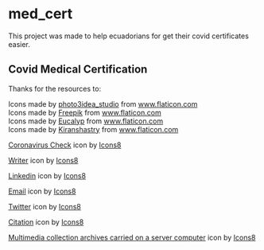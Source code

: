 # med_cert

This project was made to help ecuadorians for get their covid certificates easier.

## Covid Medical Certification


Thanks for the resources to:
<div>Icons made by <a href="https://www.flaticon.com/authors/photo3idea-studio" title="photo3idea_studio">photo3idea_studio</a> from <a href="https://www.flaticon.com/" title="Flaticon">www.flaticon.com</a></div>

<div>Icons made by <a href="https://www.flaticon.com/authors/freepik" title="Freepik">Freepik</a> from <a href="https://www.flaticon.com/" title="Flaticon">www.flaticon.com</a></div>

<div>Icons made by <a href="https://www.flaticon.com/authors/eucalyp" title="Eucalyp">Eucalyp</a> from <a href="https://www.flaticon.com/" title="Flaticon">www.flaticon.com</a></div>

<div>Icons made by <a href="" title="Kiranshastry">Kiranshastry</a> from <a href="https://www.flaticon.com/" title="Flaticon">www.flaticon.com</a></div>

<a target="_blank" href="https://icons8.com/icon/uAACeSzPCBZC/coronavirus-check">Coronavirus Check</a> icon by <a target="_blank" href="https://icons8.com">Icons8</a>

<a target="_blank" href="https://icons8.com/icon/jwXe07zlBtRd/writer">Writer</a> icon by <a target="_blank" href="https://icons8.com">Icons8</a>

<a target="_blank" href="https://icons8.com/icon/mpH52RRtTK3v/linkedin">Linkedin</a> icon by <a target="_blank" href="https://icons8.com">Icons8</a>

<a target="_blank" href="https://icons8.com/icon/hBM9qipVeD2u/email">Email</a> icon by <a target="_blank" href="https://icons8.com">Icons8</a>

<a target="_blank" href="https://icons8.com/icon/WIZHqjQ9RbXY/twitter">Twitter</a> icon by <a target="_blank" href="https://icons8.com">Icons8</a>

<a target="_blank" href="https://icons8.com/icon/xWWrecGTwJr4/citation">Citation</a> icon by <a target="_blank" href="https://icons8.com">Icons8</a>

<a target="_blank" href="https://icons8.com/icon/P2z3o3vJibbZ/multimedia-collection-archives-carried-on-a-server-computer">Multimedia collection archives carried on a server computer</a> icon by <a target="_blank" href="https://icons8.com">Icons8</a>